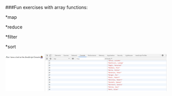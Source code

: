 ###Fun exercises with array functions:

*map

*reduce

*filter

*sort

![project snapshot](./Capture.PNG)

